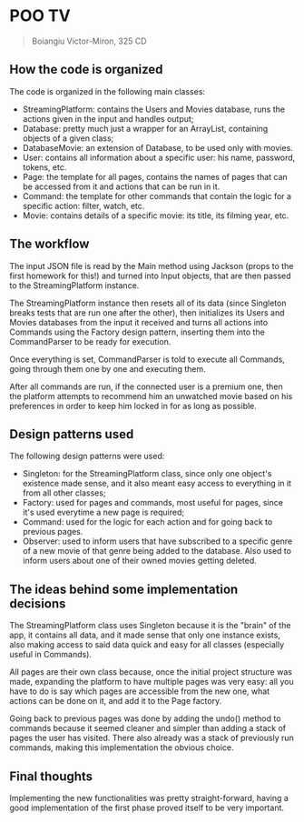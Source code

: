 # POO TV
> Boiangiu Victor-Miron, 325 CD
## How the code is organized

The code is organized in the following main classes:
- StreamingPlatform: contains the Users and Movies database, runs the actions given in the input and handles output;
- Database: pretty much just a wrapper for an ArrayList, containing objects of a given class;
- DatabaseMovie: an extension of Database, to be used only with movies.
- User: contains all information about a specific user: his name, password, tokens, etc.
- Page: the template for all pages, contains the names of pages that can be accessed from it and actions that can be
run in it.
- Command: the template for other commands that contain the logic for a specific action: filter, watch, etc.
- Movie: contains details of a specific movie: its title, its filming year, etc.

## The workflow

The input JSON file is read by the Main method using Jackson (props to the first homework for this!) and turned into
Input objects, that are then passed to the StreamingPlatform instance.

The StreamingPlatform instance then resets all of its data (since Singleton breaks tests that are run one after the
other), then initializes its Users and Movies databases from the input it received and turns all actions into Commands
using the Factory design pattern, inserting them into the CommandParser to be ready for execution.

Once everything is set, CommandParser is told to execute all Commands, going through them one by one and executing them.

After all commands are run, if the connected user is a premium one, then the platform attempts to recommend him an
unwatched movie based on his preferences in order to keep him locked in for as long as possible.

## Design patterns used

The following design patterns were used:
- Singleton: for the StreamingPlatform class, since only one object's existence made sense, and it also meant easy
access to everything in it from all other classes;
- Factory: used for pages and commands, most useful for pages, since it's used everytime a new page is required;
- Command: used for the logic for each action and for going back to previous pages.
- Observer: used to inform users that have subscribed to a specific genre of a new movie of that genre being added to
the database. Also used to inform users about one of their owned movies getting deleted.

## The ideas behind some implementation decisions

The StreamingPlatform class uses Singleton because it is the "brain" of the app, it contains all data, and it made sense
that only one instance exists, also making access to said data quick and easy for all classes (especially useful in
Commands).

All pages are their own class because, once the initial project structure was made, expanding the platform to have
multiple pages was very easy: all you have to do is say which pages are accessible from the new one, what actions can be
done on it, and add it to the Page factory.

Going back to previous pages was done by adding the undo() method to commands because it seemed cleaner and simpler than
adding a stack of pages the user has visited. There also already was a stack of previously run commands, making this
implementation the obvious choice.

## Final thoughts

Implementing the new functionalities was pretty straight-forward, having a good implementation of the first phase proved
itself to be very important.


